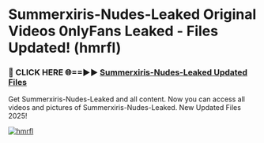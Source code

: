 # Summerxiris-Nudes-Leaked Original Videos 0nlyFans Leaked - Files Updated! (hmrfl)

<h3>🔴 CLICK HERE 🌐==►► <a href="https://tinyurl.com/yrmya6cz" rel="nofollow">Summerxiris-Nudes-Leaked Updated Files</a></h3>

Get Summerxiris-Nudes-Leaked and all content. Now you can access all videos and pictures of Summerxiris-Nudes-Leaked. New Updated Files 2025!

[![hmrfl](https://i.imgur.com/FMdXYCs.gif)](https://tinyurl.com/yrmya6cz)
